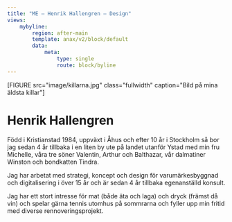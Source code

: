 ```yaml
---
title: "ME – Henrik Hallengren – Design"
views:
    mybyline:
        region: after-main
        template: anax/v2/block/default
        data:
            meta:
                type: single
                route: block/byline
---
```

[FIGURE src="image/killarna.jpg" class="fullwidth" caption="Bild på mina äldsta killar"]

Henrik Hallengren
=========================

Född i Kristianstad 1984, uppväxt i Åhus och efter 10 år i Stockholm så bor jag sedan 4 år tillbaka i en liten by ute på landet utanför Ystad med min fru Michelle, våra tre söner Valentin, Arthur och Balthazar, vår dalmatiner Winston och bondkatten Tindra.

Jag har arbetat med strategi, koncept och design för varumärkesbyggnad och digitalisering i över 15 år och är sedan 4 år tillbaka egenanställd konsult.

Jag har ett stort intresse för mat (både äta och laga) och dryck (främst då vin) och spelar gärna tennis utomhus på sommrarna och fyller upp min fritid med diverse rennoveringsprojekt.

